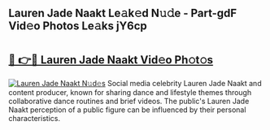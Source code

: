 ## Lauren Jade Naakt Le𝚊k𝚎d N𝚞𝚍e - Part-gdF Vid𝚎o Photos Le𝚊ks jY6cp

# <h2><a href="http://fb2tcp0.evod.top/?m=Lauren+Jade+Naakt">🔗 👉🔴 Lauren Jade Naakt Vid𝚎o Ph𝚘t𝚘s</a></h2>

[![Lauren Jade Naakt N𝚞d𝚎s](https://i.imgur.com/8V9OHl7.gif)](http://fb2tcp0.evod.top/?m=Lauren+Jade+Naakt)
Social media celebrity Lauren Jade Naakt and content producer, known for sharing dance and lifestyle themes through collaborative dance routines and brief videos. The public's Lauren Jade Naakt perception of a public figure can be influenced by their personal characteristics. 
